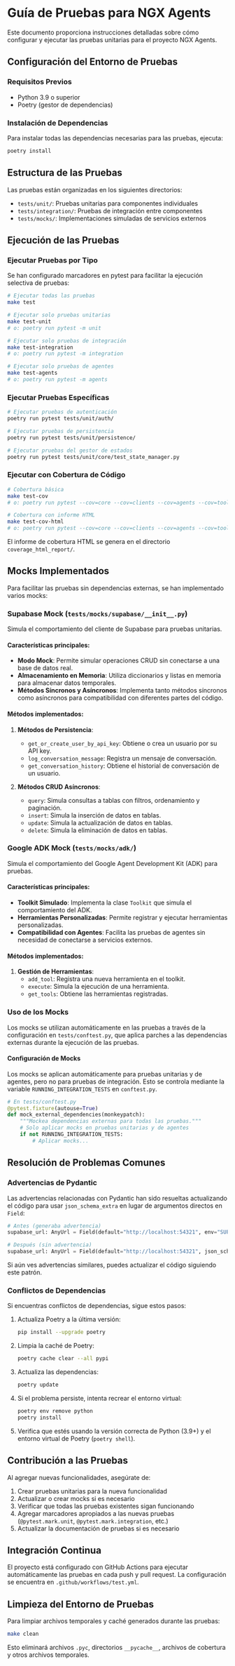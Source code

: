 # Guía de Pruebas para NGX Agents

Este documento proporciona instrucciones detalladas sobre cómo configurar y ejecutar las pruebas unitarias para el proyecto NGX Agents.

## Configuración del Entorno de Pruebas

### Requisitos Previos

- Python 3.9 o superior
- Poetry (gestor de dependencias)

### Instalación de Dependencias

Para instalar todas las dependencias necesarias para las pruebas, ejecuta:

```bash
poetry install
```

## Estructura de las Pruebas

Las pruebas están organizadas en los siguientes directorios:

- `tests/unit/`: Pruebas unitarias para componentes individuales
- `tests/integration/`: Pruebas de integración entre componentes
- `tests/mocks/`: Implementaciones simuladas de servicios externos

## Ejecución de las Pruebas

### Ejecutar Pruebas por Tipo

Se han configurado marcadores en pytest para facilitar la ejecución selectiva de pruebas:

```bash
# Ejecutar todas las pruebas
make test

# Ejecutar solo pruebas unitarias
make test-unit
# o: poetry run pytest -m unit

# Ejecutar solo pruebas de integración
make test-integration
# o: poetry run pytest -m integration

# Ejecutar solo pruebas de agentes
make test-agents
# o: poetry run pytest -m agents
```

### Ejecutar Pruebas Específicas

```bash
# Ejecutar pruebas de autenticación
poetry run pytest tests/unit/auth/

# Ejecutar pruebas de persistencia
poetry run pytest tests/unit/persistence/

# Ejecutar pruebas del gestor de estados
poetry run pytest tests/unit/core/test_state_manager.py
```

### Ejecutar con Cobertura de Código

```bash
# Cobertura básica
make test-cov
# o: poetry run pytest --cov=core --cov=clients --cov=agents --cov=tools --cov=api

# Cobertura con informe HTML
make test-cov-html
# o: poetry run pytest --cov=core --cov=clients --cov=agents --cov=tools --cov=api --cov-report=html
```

El informe de cobertura HTML se genera en el directorio `coverage_html_report/`.

## Mocks Implementados

Para facilitar las pruebas sin dependencias externas, se han implementado varios mocks:

### Supabase Mock (`tests/mocks/supabase/__init__.py`)

Simula el comportamiento del cliente de Supabase para pruebas unitarias.

#### Características principales:

- **Modo Mock**: Permite simular operaciones CRUD sin conectarse a una base de datos real.
- **Almacenamiento en Memoria**: Utiliza diccionarios y listas en memoria para almacenar datos temporales.
- **Métodos Síncronos y Asíncronos**: Implementa tanto métodos síncronos como asíncronos para compatibilidad con diferentes partes del código.

#### Métodos implementados:

1. **Métodos de Persistencia**:
   - `get_or_create_user_by_api_key`: Obtiene o crea un usuario por su API key.
   - `log_conversation_message`: Registra un mensaje de conversación.
   - `get_conversation_history`: Obtiene el historial de conversación de un usuario.

2. **Métodos CRUD Asíncronos**:
   - `query`: Simula consultas a tablas con filtros, ordenamiento y paginación.
   - `insert`: Simula la inserción de datos en tablas.
   - `update`: Simula la actualización de datos en tablas.
   - `delete`: Simula la eliminación de datos en tablas.

### Google ADK Mock (`tests/mocks/adk/`)

Simula el comportamiento del Google Agent Development Kit (ADK) para pruebas.

#### Características principales:

- **Toolkit Simulado**: Implementa la clase `Toolkit` que simula el comportamiento del ADK.
- **Herramientas Personalizadas**: Permite registrar y ejecutar herramientas personalizadas.
- **Compatibilidad con Agentes**: Facilita las pruebas de agentes sin necesidad de conectarse a servicios externos.

#### Métodos implementados:

1. **Gestión de Herramientas**:
   - `add_tool`: Registra una nueva herramienta en el toolkit.
   - `execute`: Simula la ejecución de una herramienta.
   - `get_tools`: Obtiene las herramientas registradas.

### Uso de los Mocks

Los mocks se utilizan automáticamente en las pruebas a través de la configuración en `tests/conftest.py`, que aplica parches a las dependencias externas durante la ejecución de las pruebas.

#### Configuración de Mocks

Los mocks se aplican automáticamente para pruebas unitarias y de agentes, pero no para pruebas de integración. Esto se controla mediante la variable `RUNNING_INTEGRATION_TESTS` en `conftest.py`.

```python
# En tests/conftest.py
@pytest.fixture(autouse=True)
def mock_external_dependencies(monkeypatch):
    """Mockea dependencias externas para todas las pruebas."""
    # Solo aplicar mocks en pruebas unitarias y de agentes
    if not RUNNING_INTEGRATION_TESTS:
        # Aplicar mocks...
```

## Resolución de Problemas Comunes

### Advertencias de Pydantic

Las advertencias relacionadas con Pydantic han sido resueltas actualizando el código para usar `json_schema_extra` en lugar de argumentos directos en `Field`:

```python
# Antes (generaba advertencia)
supabase_url: AnyUrl = Field(default="http://localhost:54321", env="SUPABASE_URL")

# Después (sin advertencia)
supabase_url: AnyUrl = Field(default="http://localhost:54321", json_schema_extra={"env": "SUPABASE_URL"})
```

Si aún ves advertencias similares, puedes actualizar el código siguiendo este patrón.

### Conflictos de Dependencias

Si encuentras conflictos de dependencias, sigue estos pasos:

1. Actualiza Poetry a la última versión:
   ```bash
   pip install --upgrade poetry
   ```

2. Limpia la caché de Poetry:
   ```bash
   poetry cache clear --all pypi
   ```

3. Actualiza las dependencias:
   ```bash
   poetry update
   ```

4. Si el problema persiste, intenta recrear el entorno virtual:
   ```bash
   poetry env remove python
   poetry install
   ```

5. Verifica que estés usando la versión correcta de Python (3.9+) y el entorno virtual de Poetry (`poetry shell`).

## Contribución a las Pruebas

Al agregar nuevas funcionalidades, asegúrate de:

1. Crear pruebas unitarias para la nueva funcionalidad
2. Actualizar o crear mocks si es necesario
3. Verificar que todas las pruebas existentes sigan funcionando
4. Agregar marcadores apropiados a las nuevas pruebas (`@pytest.mark.unit`, `@pytest.mark.integration`, etc.)
5. Actualizar la documentación de pruebas si es necesario

## Integración Continua

El proyecto está configurado con GitHub Actions para ejecutar automáticamente las pruebas en cada push y pull request. La configuración se encuentra en `.github/workflows/test.yml`.

## Limpieza del Entorno de Pruebas

Para limpiar archivos temporales y caché generados durante las pruebas:

```bash
make clean
```

Esto eliminará archivos `.pyc`, directorios `__pycache__`, archivos de cobertura y otros archivos temporales.
